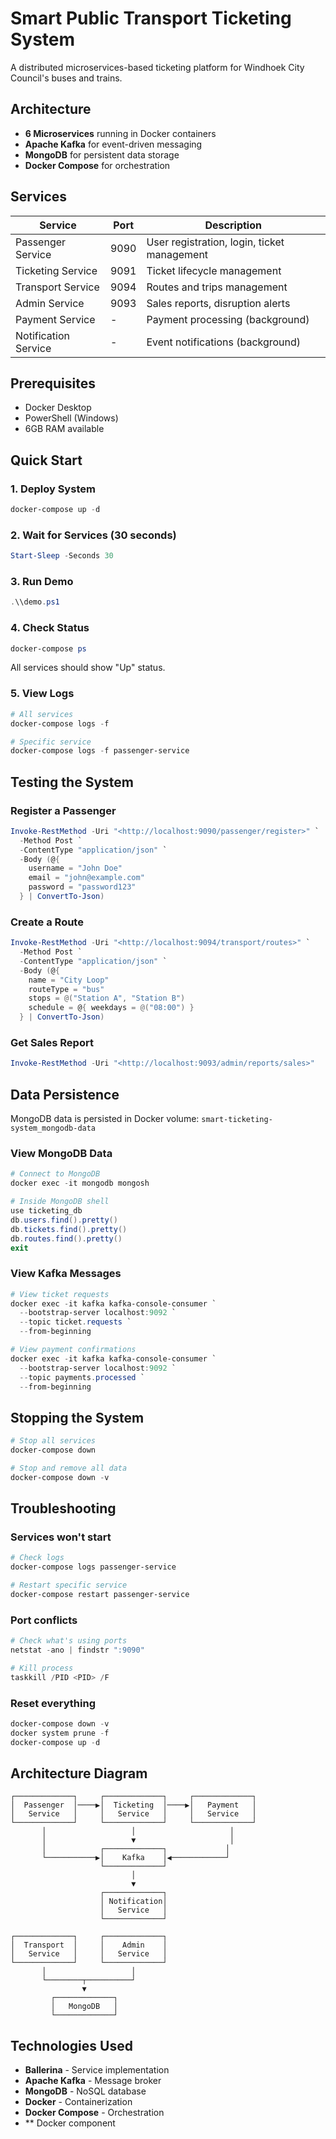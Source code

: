 # Smart Public Transport Ticketing System

A distributed microservices-based ticketing platform for Windhoek City Council's buses and trains.

## Architecture

- **6 Microservices** running in Docker containers
- **Apache Kafka** for event-driven messaging
- **MongoDB** for persistent data storage
- **Docker Compose** for orchestration

## Services

| Service | Port | Description |
|---------|------|-------------|
| Passenger Service | 9090 | User registration, login, ticket management |
| Ticketing Service | 9091 | Ticket lifecycle management |
| Transport Service | 9094 | Routes and trips management |
| Admin Service | 9093 | Sales reports, disruption alerts |
| Payment Service | - | Payment processing (background) |
| Notification Service | - | Event notifications (background) |

## Prerequisites

- Docker Desktop
- PowerShell (Windows)
- 6GB RAM available

## Quick Start

### 1. Deploy System

```powershell
docker-compose up -d

```


### 2. Wait for Services (30 seconds)

```powershell
Start-Sleep -Seconds 30

```

### 3. Run Demo

```powershell
.\\demo.ps1

```

### 4. Check Status

```powershell
docker-compose ps

```

All services should show "Up" status.

### 5. View Logs

```powershell
# All services
docker-compose logs -f

# Specific service
docker-compose logs -f passenger-service

```

## Testing the System

### Register a Passenger

```powershell
Invoke-RestMethod -Uri "<http://localhost:9090/passenger/register>" `
  -Method Post `
  -ContentType "application/json" `
  -Body (@{
    username = "John Doe"
    email = "john@example.com"
    password = "password123"
  } | ConvertTo-Json)

```

### Create a Route

```powershell
Invoke-RestMethod -Uri "<http://localhost:9094/transport/routes>" `
  -Method Post `
  -ContentType "application/json" `
  -Body (@{
    name = "City Loop"
    routeType = "bus"
    stops = @("Station A", "Station B")
    schedule = @{ weekdays = @("08:00") }
  } | ConvertTo-Json)

```

### Get Sales Report

```powershell
Invoke-RestMethod -Uri "<http://localhost:9093/admin/reports/sales>"

```

## Data Persistence

MongoDB data is persisted in Docker volume: `smart-ticketing-system_mongodb-data`

### View MongoDB Data

```powershell
# Connect to MongoDB
docker exec -it mongodb mongosh

# Inside MongoDB shell
use ticketing_db
db.users.find().pretty()
db.tickets.find().pretty()
db.routes.find().pretty()
exit

```

### View Kafka Messages

```powershell
# View ticket requests
docker exec -it kafka kafka-console-consumer `
  --bootstrap-server localhost:9092 `
  --topic ticket.requests `
  --from-beginning

# View payment confirmations
docker exec -it kafka kafka-console-consumer `
  --bootstrap-server localhost:9092 `
  --topic payments.processed `
  --from-beginning

```

## Stopping the System

```powershell
# Stop all services
docker-compose down

# Stop and remove all data
docker-compose down -v

```

## Troubleshooting

### Services won't start

```powershell
# Check logs
docker-compose logs passenger-service

# Restart specific service
docker-compose restart passenger-service

```

### Port conflicts

```powershell
# Check what's using ports
netstat -ano | findstr ":9090"

# Kill process
taskkill /PID <PID> /F

```

### Reset everything

```powershell
docker-compose down -v
docker system prune -f
docker-compose up -d

```

## Architecture Diagram

```
┌─────────────┐     ┌─────────────┐     ┌─────────────┐
│  Passenger  │────▶│  Ticketing  │────▶│   Payment   │
│   Service   │     │   Service   │     │   Service   │
└─────────────┘     └─────────────┘     └─────────────┘
       │                   │                     │
       │                   ▼                     │
       │            ┌─────────────┐             │
       └───────────▶│    Kafka    │◀────────────┘
                    └─────────────┘
                           │
                           ▼
                    ┌─────────────┐
                    │ Notification│
                    │   Service   │
                    └─────────────┘

┌─────────────┐     ┌─────────────┐
│  Transport  │     │    Admin    │
│   Service   │     │   Service   │
└─────────────┘     └─────────────┘
       │                   │
       └────────┬──────────┘
                ▼
         ┌─────────────┐
         │   MongoDB   │
         └─────────────┘

```

## Technologies Used

- **Ballerina** - Service implementation
- **Apache Kafka** - Message broker
- **MongoDB** - NoSQL database
- **Docker** - Containerization
- **Docker Compose** - Orchestration
- ** Docker component
